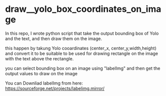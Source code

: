 # draw__yolo_box_coordinates_on_image
In this repo, I wrote python script that take the output bounding box of  Yolo and the text, and then draw them on the image.

this happen by takung Yolo cooardinates (center_x, center_y,width,height) and convert it to be suitable to be used for drawing  rectangle on the image with the text above the rectangle.

 you can select bounding box on an image using "labelImg" and then get the output values to draw on the image

 You can Downliad labelImg from here:
 https://sourceforge.net/projects/labelimg.mirror/
